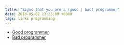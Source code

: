 ```yaml
---
title: "Signs that you are a (good | bad) programmer"
date: 2013-05-02 13:33:00 +0300
tags: links programming
---
```

<!--more-->

* [Good programmer](http://www.yacoset.com/Home/signs-that-you-re-a-good-programmer)
* [Bad programmer](http://www.yacoset.com/Home/signs-that-you-re-a-bad-programmer)
